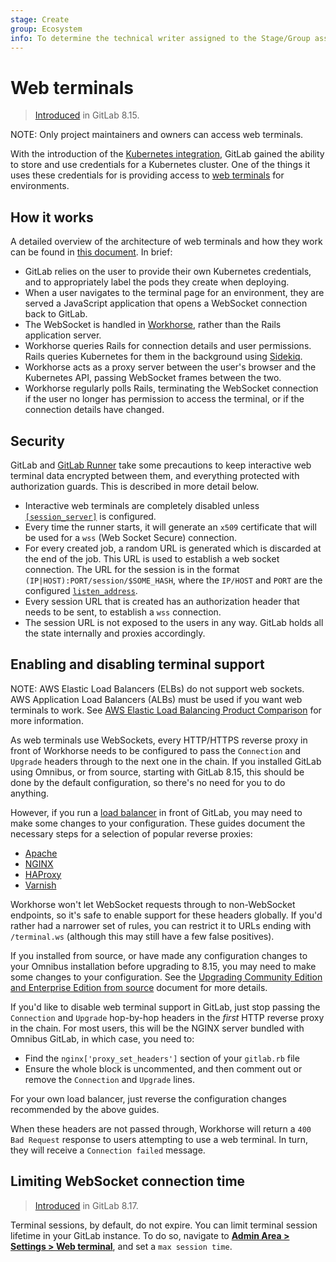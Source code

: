 ```yaml
---
stage: Create
group: Ecosystem
info: To determine the technical writer assigned to the Stage/Group associated with this page, see https://about.gitlab.com/handbook/engineering/ux/technical-writing/#assignments
---
```


# Web terminals

> [Introduced](https://gitlab.com/gitlab-org/gitlab-foss/-/merge_requests/7690) in GitLab 8.15.

NOTE:
Only project maintainers and owners can access web terminals.

With the introduction of the [Kubernetes integration](../../user/project/clusters/index.md),
GitLab gained the ability to store and use credentials for a Kubernetes cluster.
One of the things it uses these credentials for is providing access to
[web terminals](../../ci/environments/index.md#web-terminals) for environments.

## How it works

A detailed overview of the architecture of web terminals and how they work
can be found in [this document](https://gitlab.com/gitlab-org/gitlab-workhorse/blob/master/doc/channel.md).
In brief:

- GitLab relies on the user to provide their own Kubernetes credentials, and to
  appropriately label the pods they create when deploying.
- When a user navigates to the terminal page for an environment, they are served
  a JavaScript application that opens a WebSocket connection back to GitLab.
- The WebSocket is handled in [Workhorse](https://gitlab.com/gitlab-org/gitlab-workhorse),
   rather than the Rails application server.
- Workhorse queries Rails for connection details and user permissions. Rails
  queries Kubernetes for them in the background using [Sidekiq](../troubleshooting/sidekiq.md).
- Workhorse acts as a proxy server between the user's browser and the Kubernetes
  API, passing WebSocket frames between the two.
- Workhorse regularly polls Rails, terminating the WebSocket connection if the
  user no longer has permission to access the terminal, or if the connection
  details have changed.

## Security

GitLab and [GitLab Runner](https://docs.gitlab.com/runner/) take some
precautions to keep interactive web terminal data encrypted between them, and
everything protected with authorization guards. This is described in more
detail below.

- Interactive web terminals are completely disabled unless [`[session_server]`](https://docs.gitlab.com/runner/configuration/advanced-configuration.html#the-session_server-section) is configured.
- Every time the runner starts, it will generate an `x509` certificate that will be used for a `wss` (Web Socket Secure) connection.
- For every created job, a random URL is generated which is discarded at the end of the job. This URL is used to establish a web socket connection. The URL for the session is in the format `(IP|HOST):PORT/session/$SOME_HASH`, where the `IP/HOST` and `PORT` are the configured [`listen_address`](https://docs.gitlab.com/runner/configuration/advanced-configuration.html#the-session_server-section).
- Every session URL that is created has an authorization header that needs to be sent, to establish a `wss` connection.
- The session URL is not exposed to the users in any way. GitLab holds all the state internally and proxies accordingly.

## Enabling and disabling terminal support

NOTE:
AWS Elastic Load Balancers (ELBs) do not support web sockets.
AWS Application Load Balancers (ALBs) must be used if you want web terminals
to work. See [AWS Elastic Load Balancing Product Comparison](https://aws.amazon.com/elasticloadbalancing/features/#compare)
for more information.

As web terminals use WebSockets, every HTTP/HTTPS reverse proxy in front of
Workhorse needs to be configured to pass the `Connection` and `Upgrade` headers
through to the next one in the chain. If you installed GitLab using Omnibus, or
from source, starting with GitLab 8.15, this should be done by the default
configuration, so there's no need for you to do anything.

However, if you run a [load balancer](../load_balancer.md) in
front of GitLab, you may need to make some changes to your configuration. These
guides document the necessary steps for a selection of popular reverse proxies:

- [Apache](https://httpd.apache.org/docs/2.4/mod/mod_proxy_wstunnel.html)
- [NGINX](https://www.nginx.com/blog/websocket-nginx/)
- [HAProxy](https://www.haproxy.com/blog/websockets-load-balancing-with-haproxy/)
- [Varnish](https://varnish-cache.org/docs/4.1/users-guide/vcl-example-websockets.html)

Workhorse won't let WebSocket requests through to non-WebSocket endpoints, so
it's safe to enable support for these headers globally. If you'd rather had a
narrower set of rules, you can restrict it to URLs ending with `/terminal.ws`
(although this may still have a few false positives).

If you installed from source, or have made any configuration changes to your
Omnibus installation before upgrading to 8.15, you may need to make some changes
to your configuration. See the [Upgrading Community Edition and Enterprise
Edition from source](../../update/upgrading_from_source.md#nginx-configuration)
document for more details.

If you'd like to disable web terminal support in GitLab, just stop passing
the `Connection` and `Upgrade` hop-by-hop headers in the *first* HTTP reverse
proxy in the chain. For most users, this will be the NGINX server bundled with
Omnibus GitLab, in which case, you need to:

- Find the `nginx['proxy_set_headers']` section of your `gitlab.rb` file
- Ensure the whole block is uncommented, and then comment out or remove the
  `Connection` and `Upgrade` lines.

For your own load balancer, just reverse the configuration changes recommended
by the above guides.

When these headers are not passed through, Workhorse will return a
`400 Bad Request` response to users attempting to use a web terminal. In turn,
they will receive a `Connection failed` message.

## Limiting WebSocket connection time

> [Introduced](https://gitlab.com/gitlab-org/gitlab-foss/-/merge_requests/8413) in GitLab 8.17.

Terminal sessions, by default, do not expire.
You can limit terminal session lifetime in your GitLab instance. To do so, navigate to [**Admin Area > Settings > Web terminal**](../../user/admin_area/settings/index.md#general), and set a `max session time`.
